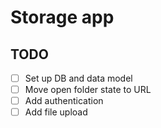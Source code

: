 # Storage app

## TODO

- [ ] Set up DB and data model
- [ ] Move open folder state to URL
- [ ] Add authentication
- [ ] Add file upload
